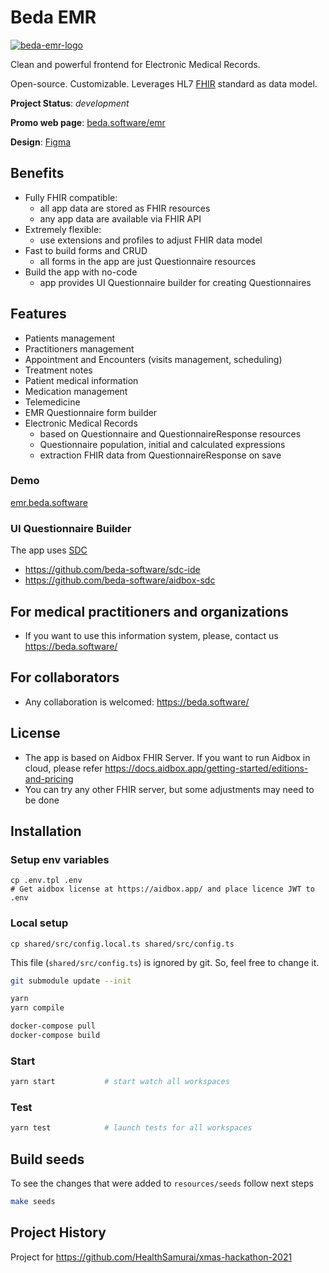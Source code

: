 # Beda EMR

[![beda-emr-logo](https://user-images.githubusercontent.com/6428960/222070888-a97e2d97-7eb0-4cb3-8310-5fdb7b56aa10.svg)](https://beda.software/emr)

Clean and powerful frontend for Electronic Medical Records.

Open-source. Customizable. Leverages HL7 [FHIR](https://hl7.org/fhir/R4/) standard as data model.

__Project Status__: _development_

__Promo web page__: [beda.software/emr](https://beda.software/emr)

__Design__: [Figma](https://www.figma.com/file/2bxMDfG3lRPEZpRwDC4gTB/SaaS-EMR-System)

## Benefits

-   Fully FHIR compatible:
    -   all app data are stored as FHIR resources
    -   any app data are available via FHIR API
-   Extremely flexible:
    -   use extensions and profiles to adjust FHIR data model
-   Fast to build forms and CRUD
    -   all forms in the app are just Questionnaire resources
-   Build the app with no-code
    -   app provides UI Questionnaire builder for creating Questionnaires

## Features

-   Patients management
-   Practitioners management
-   Appointment and Encounters (visits management, scheduling)
-   Treatment notes
-   Patient medical information
-   Medication management
-   Telemedicine
-   EMR Questionnaire form builder
-   Electronic Medical Records
    -   based on Questionnaire and QuestionnaireResponse resources
    -   Questionnaire population, initial and calculated expressions
    -   extraction FHIR data from QuestionnaireResponse on save

### Demo

[emr.beda.software](https://emr.beda.software/)

### UI Questionnaire Builder

The app uses [SDC](http://hl7.org/fhir/uv/sdc/2019May/index.html)

-   https://github.com/beda-software/sdc-ide
-   https://github.com/beda-software/aidbox-sdc

## For medical practitioners and organizations

-   If you want to use this information system, please, contact us https://beda.software/

## For collaborators

-   Any collaboration is welcomed: https://beda.software/

## License

-   The app is based on Aidbox FHIR Server. If you want to run Aidbox in cloud, please refer https://docs.aidbox.app/getting-started/editions-and-pricing
-   You can try any other FHIR server, but some adjustments may need to be done

## Installation

### Setup env variables

```
cp .env.tpl .env
# Get aidbox license at https://aidbox.app/ and place licence JWT to .env
```

### Local setup

```
cp shared/src/config.local.ts shared/src/config.ts
```

This file (`shared/src/config.ts`) is ignored by git. So, feel free to change it.

```sh
git submodule update --init
```

```sh
yarn
yarn compile
```

```sh
docker-compose pull
docker-compose build
```

### Start

```sh
yarn start           # start watch all workspaces
```

### Test

```sh
yarn test            # launch tests for all workspaces
```

## Build seeds

To see the changes that were added to `resources/seeds` follow next steps

```sh
make seeds
```

## Project History

Project for https://github.com/HealthSamurai/xmas-hackathon-2021
